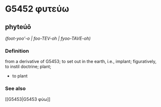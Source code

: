 # G5452 φυτεύω

## phyteúō

_(foot-yoo'-o | foo-TEV-oh | fyoo-TAVE-oh)_

### Definition

from a derivative of G5453; to set out in the earth, i.e., implant; figuratively, to instil doctrine; plant; 

- to plant

### See also

[[G5453|G5453 φύω]]
